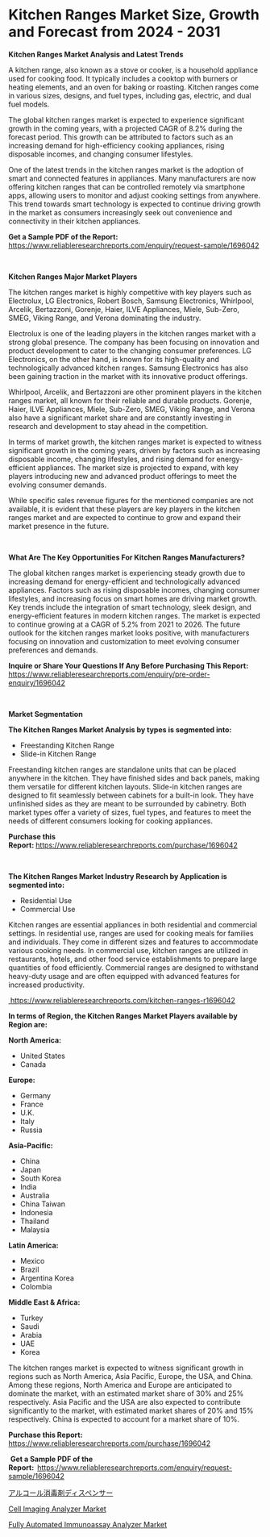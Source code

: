 <p><h1>Kitchen Ranges Market Size, Growth and Forecast from 2024 - 2031</h1></p><p><strong>Kitchen Ranges Market Analysis and Latest Trends</strong></p>
<p><p>A kitchen range, also known as a stove or cooker, is a household appliance used for cooking food. It typically includes a cooktop with burners or heating elements, and an oven for baking or roasting. Kitchen ranges come in various sizes, designs, and fuel types, including gas, electric, and dual fuel models.</p><p>The global kitchen ranges market is expected to experience significant growth in the coming years, with a projected CAGR of 8.2% during the forecast period. This growth can be attributed to factors such as an increasing demand for high-efficiency cooking appliances, rising disposable incomes, and changing consumer lifestyles.</p><p>One of the latest trends in the kitchen ranges market is the adoption of smart and connected features in appliances. Many manufacturers are now offering kitchen ranges that can be controlled remotely via smartphone apps, allowing users to monitor and adjust cooking settings from anywhere. This trend towards smart technology is expected to continue driving growth in the market as consumers increasingly seek out convenience and connectivity in their kitchen appliances.</p></p>
<p><strong>Get a Sample PDF of the Report:&nbsp;</strong> <a href="https://www.reliableresearchreports.com/enquiry/request-sample/1696042">https://www.reliableresearchreports.com/enquiry/request-sample/1696042</a></p>
<p>&nbsp;</p>
<p><strong>Kitchen Ranges Major Market Players</strong></p>
<p><p>The kitchen ranges market is highly competitive with key players such as Electrolux, LG Electronics, Robert Bosch, Samsung Electronics, Whirlpool, Arcelik, Bertazzoni, Gorenje, Haier, ILVE Appliances, Miele, Sub-Zero, SMEG, Viking Range, and Verona dominating the industry. </p><p>Electrolux is one of the leading players in the kitchen ranges market with a strong global presence. The company has been focusing on innovation and product development to cater to the changing consumer preferences. LG Electronics, on the other hand, is known for its high-quality and technologically advanced kitchen ranges. Samsung Electronics has also been gaining traction in the market with its innovative product offerings.</p><p>Whirlpool, Arcelik, and Bertazzoni are other prominent players in the kitchen ranges market, all known for their reliable and durable products. Gorenje, Haier, ILVE Appliances, Miele, Sub-Zero, SMEG, Viking Range, and Verona also have a significant market share and are constantly investing in research and development to stay ahead in the competition.</p><p>In terms of market growth, the kitchen ranges market is expected to witness significant growth in the coming years, driven by factors such as increasing disposable income, changing lifestyles, and rising demand for energy-efficient appliances. The market size is projected to expand, with key players introducing new and advanced product offerings to meet the evolving consumer demands.</p><p>While specific sales revenue figures for the mentioned companies are not available, it is evident that these players are key players in the kitchen ranges market and are expected to continue to grow and expand their market presence in the future.</p></p>
<p>&nbsp;</p>
<p><strong>What Are The Key Opportunities For Kitchen Ranges Manufacturers?</strong></p>
<p><p>The global kitchen ranges market is experiencing steady growth due to increasing demand for energy-efficient and technologically advanced appliances. Factors such as rising disposable incomes, changing consumer lifestyles, and increasing focus on smart homes are driving market growth. Key trends include the integration of smart technology, sleek design, and energy-efficient features in modern kitchen ranges. The market is expected to continue growing at a CAGR of 5.2% from 2021 to 2026. The future outlook for the kitchen ranges market looks positive, with manufacturers focusing on innovation and customization to meet evolving consumer preferences and demands.</p></p>
<p><strong>Inquire or Share Your Questions If Any Before Purchasing This Report:</strong> <a href="https://www.reliableresearchreports.com/enquiry/pre-order-enquiry/1696042">https://www.reliableresearchreports.com/enquiry/pre-order-enquiry/1696042</a></p>
<p>&nbsp;</p>
<p><strong>Market Segmentation</strong></p>
<p><strong>The Kitchen Ranges Market Analysis by types is segmented into:</strong></p>
<p><ul><li>Freestanding Kitchen Range</li><li>Slide-in Kitchen Range</li></ul></p>
<p><p>Freestanding kitchen ranges are standalone units that can be placed anywhere in the kitchen. They have finished sides and back panels, making them versatile for different kitchen layouts. Slide-in kitchen ranges are designed to fit seamlessly between cabinets for a built-in look. They have unfinished sides as they are meant to be surrounded by cabinetry. Both market types offer a variety of sizes, fuel types, and features to meet the needs of different consumers looking for cooking appliances.</p></p>
<p><strong>Purchase this Report:&nbsp;</strong><a href="https://www.reliableresearchreports.com/purchase/1696042">https://www.reliableresearchreports.com/purchase/1696042</a></p>
<p>&nbsp;</p>
<p><strong>The Kitchen Ranges Market Industry Research by Application is segmented into:</strong></p>
<p><ul><li>Residential Use</li><li>Commercial Use</li></ul></p>
<p><p>Kitchen ranges are essential appliances in both residential and commercial settings. In residential use, ranges are used for cooking meals for families and individuals. They come in different sizes and features to accommodate various cooking needs. In commercial use, kitchen ranges are utilized in restaurants, hotels, and other food service establishments to prepare large quantities of food efficiently. Commercial ranges are designed to withstand heavy-duty usage and are often equipped with advanced features for increased productivity.</p></p>
<p><a href="https://www.reliableresearchreports.com/kitchen-ranges-r1696042">&nbsp;https://www.reliableresearchreports.com/kitchen-ranges-r1696042</a></p>
<p><strong>In terms of Region, the Kitchen Ranges Market Players available by Region are:</strong></p>
<p>
    <p> <strong> North America: </strong>
        <ul>
            <li>United States</li>
            <li>Canada</li>
        </ul>
        </p> 
    <p> <strong> Europe: </strong>
        <ul>
            <li>Germany</li>
            <li>France</li>
            <li>U.K.</li>
            <li>Italy</li>
            <li>Russia</li>
        </ul>
        </p> 
    <p> <strong> Asia-Pacific: </strong>
        <ul>
            <li>China</li>
            <li>Japan</li>
            <li>South Korea</li>
            <li>India</li>
            <li>Australia</li>
            <li>China Taiwan</li>
            <li>Indonesia</li>
            <li>Thailand</li>
            <li>Malaysia</li>
        </ul>
        </p> 
    <p> <strong> Latin America: </strong>
        <ul>
            <li>Mexico</li>
            <li>Brazil</li>
            <li>Argentina Korea</li>
            <li>Colombia</li>
        </ul>
        </p> 
    <p> <strong> Middle East & Africa: </strong>
        <ul>
            <li>Turkey</li>
            <li>Saudi</li>
            <li>Arabia</li>
            <li>UAE</li>
            <li>Korea</li>
        </ul>
    </p>
    </p>
<p><p>The kitchen ranges market is expected to witness significant growth in regions such as North America, Asia Pacific, Europe, the USA, and China. Among these regions, North America and Europe are anticipated to dominate the market, with an estimated market share of 30% and 25% respectively. Asia Pacific and the USA are also expected to contribute significantly to the market, with estimated market shares of 20% and 15% respectively. China is expected to account for a market share of 10%.</p></p>
<p><strong>Purchase this Report: </strong><a href="https://www.reliableresearchreports.com/purchase/1696042">https://www.reliableresearchreports.com/purchase/1696042</a></p>
<p>&nbsp;<strong>Get a Sample PDF of the Report:&nbsp;&nbsp;</strong><a href="https://www.reliableresearchreports.com/enquiry/request-sample/1696042">https://www.reliableresearchreports.com/enquiry/request-sample/1696042</a></p>
<p><strong></strong></p>
<p><p><a href="https://github.com/oafhukehf4709715/Market-Research-Report-List-1/blob/main/708084833198.md">アルコール消毒剤ディスペンサー</a></p><p><a href="https://florentine-yuzu-f42.notion.site/Cell-Imaging-Analyzer-Market-Insights-into-Market-CAGR-Market-Trends-and-Growth-Strategies-d28a1d097b084aa8884b1e290ae57da1">Cell Imaging Analyzer Market</a></p><p><a href="https://changeable-paste-463.notion.site/Fully-Automated-Immunoassay-Analyzer-Market-Insights-into-Market-CAGR-Market-Trends-and-Growth-St-6c5a935609b945e3bd13802e88e637f4">Fully Automated Immunoassay Analyzer Market</a></p></p>